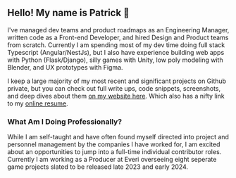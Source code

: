 ## Hello! My name is Patrick 👋
I've managed dev teams and product roadmaps as an Engineering Manager, written code as a Front-end Developer, and hired Design and Product teams from scratch. Currently I am spending most of my dev time doing full stack Typescript (Angular/NestJs), but I also have experience building web apps with Python (Flask/Django), silly games with Unity, low poly modeling with Blender, and UX prototypes with Figma.

I keep a large majority of my most recent and significant projects on Github private, but you can check out full write ups, code snippets, screenshots, and deep dives about them [on my website here](https://stracey.dev/). Which also has a nifty link to my [online resume](https://stracey.dev/resume).

### What Am I Doing Professionally?
While I am self-taught and have often found myself directed into project and personnel management by the companies I have worked for, I am excited about an opportunities to jump into a full-time individual contributor roles. Currently I am working as a Producer at Everi overseeing eight seperate game projects slated to be released late 2023 and early 2024.

<!--
**patrickstracey/patrickstracey** is a ✨ _special_ ✨ repository because its `README.md` (this file) appears on your GitHub profile.

Here are some ideas to get you started:

- 🔭 I’m currently working on ...
- 🌱 I’m currently learning ...
- 👯 I’m looking to collaborate on ...
- 🤔 I’m looking for help with ...
- 💬 Ask me about ...
- 📫 How to reach me: ...
- 😄 Pronouns: ...
- ⚡ Fun fact: ...
-->
